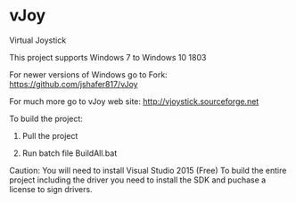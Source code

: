 # vJoy
Virtual Joystick

This project supports Windows 7 to Windows 10 1803

For newer versions of Windows go to Fork: https://github.com/jshafer817/vJoy



For much more go to vJoy web site: http://vjoystick.sourceforge.net

To build the project:

1. Pull the project

2. Run batch file BuildAll.bat

Caution:
You will need to install Visual Studio 2015 (Free)
To build the entire project including the driver you need to install the SDK and puchase a license to sign drivers.
